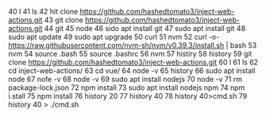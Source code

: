 
   40  l
   41  ls
   42  hit clone https://github.com/hashedtomato3/inject-web-actions.git
   43  git clone https://github.com/hashedtomato3/inject-web-actions.git
   44  git
   45  node
   46  sido apt install git
   47  sudo apt install git
   48  sudo apt update
   49  sudo apt upgrade
   50  curl
   51  nvm
   52  curl -o- https://raw.githubusercontent.com/nvm-sh/nvm/v0.39.3/install.sh | bash
   53  nvm
   54  source .bash
   55  source .bashrc
   56  nvm
   57  histiry
   58  history
   59  git clone https://github.com/hashedtomato3/inject-web-actions.git
   60  l
   61  ls
   62  cd inject-web-actions/
   63  cd vue/
   64  node -v
   65  history
   66  sudo apt install node
   67  nofe -v
   68  node -v
   69  sudo apt install nodejs
   70  node -v
   71  rm package-lock.json 
   72  npm install
   73  sudo apt install nodejs npm
   74  npm i.stall
   75  npm install
   76  history 20
   77  history 40
   78  history 40>cmd.sh
   79  history 40 > ./cmd.sh

